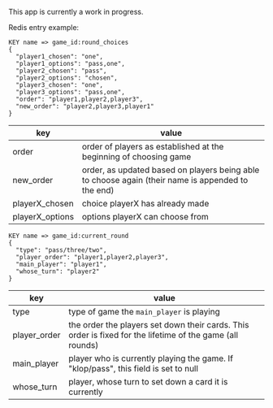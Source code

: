 This app is currently a work in progress.

Redis entry example:
```
KEY name => game_id:round_choices
{
  "player1_chosen": "one",
  "player1_options": "pass,one",
  "player2_chosen": "pass",
  "player2_options": "chosen",
  "player3_chosen": "one",
  "player3_options": "pass,one",
  "order": "player1,player2,player3",
  "new_order": "player2,player3,player1"
}
```
key             | value                                                     | 
--------------- | --------------------------------------------------------- | 
order           | order of players as established at the beginning of choosing game
new_order       | order, as updated based on players being able to choose again (their name is appended to the end)
playerX_chosen  | choice playerX has already made
playerX_options | options playerX can choose from

```
KEY name => game_id:current_round
{
  "type": "pass/three/two",
  "player_order": "player1,player2,player3",
  "main_player": "player1",
  "whose_turn": "player2"
}
```
key          | value                                                     | 
------------ | --------------------------------------------------------- | 
type         | type of game the `main_player` is playing
player_order | the order the players set down their cards. This order is fixed for the lifetime of the game (all rounds)
main_player  | player who is currently playing the game. If "klop/pass", this field is set to null
whose_turn   | player, whose turn to set down a card it is currently

